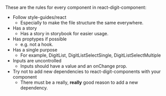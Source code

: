 These are the rules for every component in react-digit-component:

* Follow style-guides/react
  * Especially to make the file structure the same everywhere.
* Has a story
  * Has a story in storybook for easier usage.
* Has proptypes if possible 
  * e.g. not a hook.
* Has a single purpose 
  * For example, DigitList, DigitListSelectSingle, DigitListSelectMultiple
* Inputs are uncontrolled
  * Inputs should have a value and an onChange prop. 
* Try not to add new dependencies to react-digit-components with your component
  * There must be a really, **really** good reason to add a new dependency.
